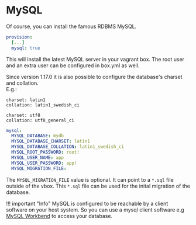 # MySQL

Of course, you can install the famous RDBMS MySQL.

```yml
provision:
  [...]
  mysql: true
```

This will install the latest MySQL server in your vagrant box.
The root user and an extra user can be configured in box.yml as well.

Since version 1.17.0 it is also possible to configure the database's charset and collation.  
E.g.:
```
charset: latin1
collation: latin1_swedish_ci

charset: utf8  
collation: utf8_general_ci
```

```yml
mysql:
  MYSQL_DATABASE: mydb
  MYSQL_DATABASE_CHARSET: latin1
  MYSQL_DATABASE_COLLATION: latin1_swedish_ci
  MYSQL_ROOT_PASSWORD: root!
  MYSQL_USER_NAME: app
  MYSQL_USER_PASSWORD: app!
  MYSQL_MIGRATION_FILE:
```

The `MYSQL_MIGRATION_FILE` value is optional. It can point to a `*.sql` file outside of the vbox. This `*.sql` file can be used for the inital migration of the database.

!!! important "Info"
    MySQL is configured to be reachable by a client software on your host system. So you can use a mysql client software e.g [MySQL Workbend](https://www.mysql.com/products/workbench/) to access your database.
